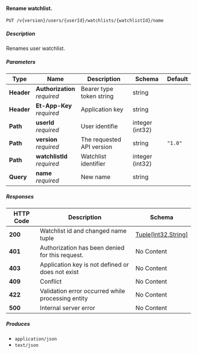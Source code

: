 
<a name="watchlists_editwatchlistname"></a>
#### Rename watchlist.
```
PUT /v{version}/users/{userId}/watchlists/{watchlistId}/name
```


##### Description
Renames user watchlist.


##### Parameters

|Type|Name|Description|Schema|Default|
|---|---|---|---|---|
|**Header**|**Authorization**  <br>*required*|Bearer type token string|string||
|**Header**|**Et-App-Key**  <br>*required*|Application key|string||
|**Path**|**userId**  <br>*required*|User identifie|integer (int32)||
|**Path**|**version**  <br>*required*|The requested API version|string|`"1.0"`|
|**Path**|**watchlistId**  <br>*required*|Watchlist identifier|integer (int32)||
|**Query**|**name**  <br>*required*|New name|string||


##### Responses

|HTTP Code|Description|Schema|
|---|---|---|
|**200**|Watchlist id and changed name tuple|[Tuple[Int32,String]](#tuple-int32-string)|
|**401**|Authorization has been denied for this request.|No Content|
|**403**|Application key is not defined or does not exist|No Content|
|**409**|Conflict|No Content|
|**422**|Validation error occurred while processing entity|No Content|
|**500**|Internal server error|No Content|


##### Produces

* `application/json`
* `text/json`




